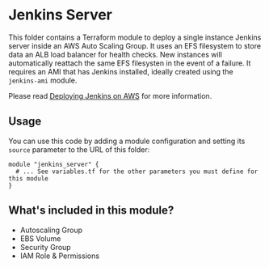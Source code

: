 # Jenkins Server

This folder contains a Terraform module to deploy a single instance Jenkins server inside an AWS Auto Scaling Group.
It uses an EFS filesystem to store data an ALB load balancer for health checks. New instances will automatically
reattach the same EFS filesysten in the event of a failure. It requires an AMI that has Jenkins installed, ideally
created using the `jenkins-ami` module.

Please read [Deploying Jenkins on AWS](https://docs.aws.amazon.com/aws-technical-content/latest/jenkins-on-aws/deploying-jenkins-on-aws.html) for more information.

## Usage

You can use this code by adding a module configuration and setting its `source` parameter to the URL of this folder:

```hcl
module "jenkins_server" {
  # ... See variables.tf for the other parameters you must define for this module
}
```

## What's included in this module?

 * Autoscaling Group
 * EBS Volume
 * Security Group
 * IAM Role & Permissions
